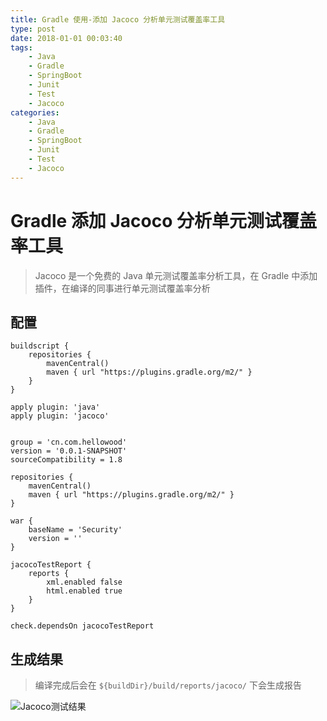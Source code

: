 ```yaml
---
title: Gradle 使用-添加 Jacoco 分析单元测试覆盖率工具
type: post
date: 2018-01-01 00:03:40
tags:
    - Java
    - Gradle
    - SpringBoot 
    - Junit
    - Test
    - Jacoco
categories: 
    - Java
    - Gradle
    - SpringBoot
    - Junit
    - Test
    - Jacoco
---
```

# Gradle 添加 Jacoco 分析单元测试覆盖率工具
> Jacoco  是一个免费的 Java 单元测试覆盖率分析工具，在 Gradle 中添加插件，在编译的同事进行单元测试覆盖率分析

## 配置

```
buildscript {
    repositories {
        mavenCentral()
        maven { url "https://plugins.gradle.org/m2/" }
    }
}

apply plugin: 'java'
apply plugin: 'jacoco'


group = 'cn.com.hellowood'
version = '0.0.1-SNAPSHOT'
sourceCompatibility = 1.8

repositories {
    mavenCentral()
    maven { url "https://plugins.gradle.org/m2/" }
}

war {
    baseName = 'Security'
    version = ''
}

jacocoTestReport {
    reports {
        xml.enabled false
        html.enabled true
    }
}

check.dependsOn jacocoTestReport
```

## 生成结果
> 编译完成后会在 `${buildDir}/build/reports/jacoco/` 下会生成报告

![Jacoco测试结果](http://img.blog.csdn.net/20171207221854097?watermark/2/text/aHR0cDovL2Jsb2cuY3Nkbi5uZXQvdTAxMzM2MDg1MA==/font/5a6L5L2T/fontsize/400/fill/I0JBQkFCMA==/dissolve/70/gravity/SouthEast)


